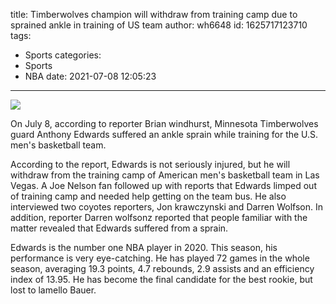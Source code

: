 title: Timberwolves champion will withdraw from training camp due to sprained ankle in training of US team
author: wh6648
id: 1625717123710
tags: 
- Sports
categories: 
- Sports
- NBA
date: 2021-07-08 12:05:23
---
![](https://p7.itc.cn/q_70/images01/20210708/b784a1fa9f2943f38b4ebb46cfc2200c.jpeg)


On July 8, according to reporter Brian windhurst, Minnesota Timberwolves guard Anthony Edwards suffered an ankle sprain while training for the U.S. men's basketball team.

According to the report, Edwards is not seriously injured, but he will withdraw from the training camp of American men's basketball team in Las Vegas. A Joe Nelson fan followed up with reports that Edwards limped out of training camp and needed help getting on the team bus. He also interviewed two coyotes reporters, Jon krawczynski and Darren Wolfson. In addition, reporter Darren wolfsonz reported that people familiar with the matter revealed that Edwards suffered from a sprain.

Edwards is the number one NBA player in 2020. This season, his performance is very eye-catching. He has played 72 games in the whole season, averaging 19.3 points, 4.7 rebounds, 2.9 assists and an efficiency index of 13.95. He has become the final candidate for the best rookie, but lost to lamello Bauer.

